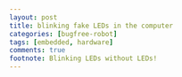 ```yaml
---
layout: post
title: blinking fake LEDs in the computer
categories: [bugfree-robot]
tags: [embedded, hardware]
comments: true
footnote: Blinking LEDs without LEDs!
---
```


